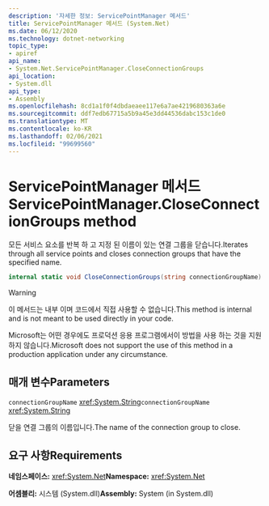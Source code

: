 ```yaml
---
description: '자세한 정보: ServicePointManager 메서드'
title: ServicePointManager 메서드 (System.Net)
ms.date: 06/12/2020
ms.technology: dotnet-networking
topic_type:
- apiref
api_name:
- System.Net.ServicePointManager.CloseConnectionGroups
api_location:
- System.dll
api_type:
- Assembly
ms.openlocfilehash: 8cd1a1f0f4dbdaeaee117e6a7ae4219680363a6e
ms.sourcegitcommit: ddf7edb67715a5b9a45e3dd44536dabc153c1de0
ms.translationtype: MT
ms.contentlocale: ko-KR
ms.lasthandoff: 02/06/2021
ms.locfileid: "99699560"
---
```

# <a name="servicepointmanagercloseconnectiongroups-method"></a><span data-ttu-id="64352-103">ServicePointManager 메서드</span><span class="sxs-lookup"><span data-stu-id="64352-103">ServicePointManager.CloseConnectionGroups method</span></span>

<span data-ttu-id="64352-104">모든 서비스 요소를 반복 하 고 지정 된 이름이 있는 연결 그룹을 닫습니다.</span><span class="sxs-lookup"><span data-stu-id="64352-104">Iterates through all service points and closes connection groups that have the specified name.</span></span>

```csharp
internal static void CloseConnectionGroups(string connectionGroupName)
```

> [!WARNING]
> <span data-ttu-id="64352-105">이 메서드는 내부 이며 코드에서 직접 사용할 수 없습니다.</span><span class="sxs-lookup"><span data-stu-id="64352-105">This method is internal and is not meant to be used directly in your code.</span></span>
>
> <span data-ttu-id="64352-106">Microsoft는 어떤 경우에도 프로덕션 응용 프로그램에서이 방법을 사용 하는 것을 지원 하지 않습니다.</span><span class="sxs-lookup"><span data-stu-id="64352-106">Microsoft does not support the use of this method in a production application under any circumstance.</span></span>

## <a name="parameters"></a><span data-ttu-id="64352-107">매개 변수</span><span class="sxs-lookup"><span data-stu-id="64352-107">Parameters</span></span>

<span data-ttu-id="64352-108">`connectionGroupName` <xref:System.String></span><span class="sxs-lookup"><span data-stu-id="64352-108">`connectionGroupName` <xref:System.String></span></span>

<span data-ttu-id="64352-109">닫을 연결 그룹의 이름입니다.</span><span class="sxs-lookup"><span data-stu-id="64352-109">The name of the connection group to close.</span></span>

## <a name="requirements"></a><span data-ttu-id="64352-110">요구 사항</span><span class="sxs-lookup"><span data-stu-id="64352-110">Requirements</span></span>

<span data-ttu-id="64352-111">**네임스페이스:** <xref:System.Net></span><span class="sxs-lookup"><span data-stu-id="64352-111">**Namespace:** <xref:System.Net></span></span>

<span data-ttu-id="64352-112">**어셈블리:** 시스템 (System.dll)</span><span class="sxs-lookup"><span data-stu-id="64352-112">**Assembly:** System (in System.dll)</span></span>
